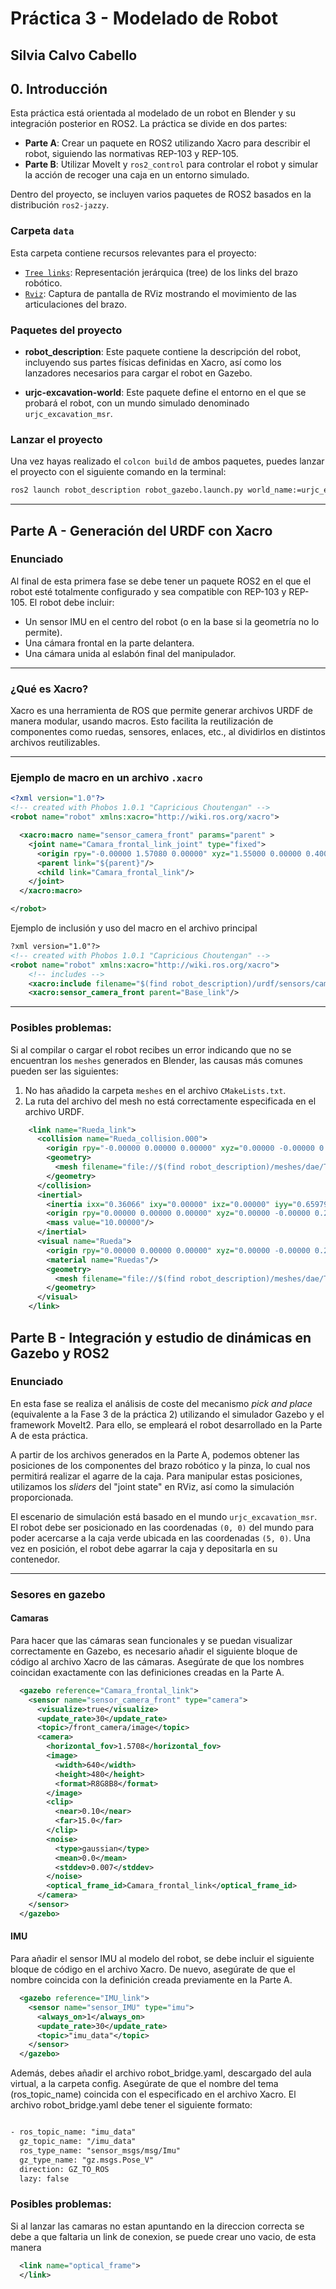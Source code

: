 # Práctica 3 - Modelado de Robot

## Silvia Calvo Cabello

## 0. Introducción

Esta práctica está orientada al modelado de un robot en Blender y su integración posterior en ROS2. La práctica se divide en dos partes:

- **Parte A**: Crear un paquete en ROS2 utilizando Xacro para describir el robot, siguiendo las normativas REP-103 y REP-105.
- **Parte B**: Utilizar MoveIt y `ros2_control` para controlar el robot y simular la acción de recoger una caja en un entorno simulado.

Dentro del proyecto, se incluyen varios paquetes de ROS2 basados en la distribución `ros2-jazzy`.

### Carpeta `data`

Esta carpeta contiene recursos relevantes para el proyecto:

- [`Tree links`](data/frames_2025-05-05_11.22.41.pdf): Representación jerárquica (tree) de los links del brazo robótico.
- [`Rviz`](data/Rvizz_captura.png): Captura de pantalla de RViz mostrando el movimiento de las articulaciones del brazo.

### Paquetes del proyecto

- **robot_description**: Este paquete contiene la descripción del robot, incluyendo sus partes físicas definidas en Xacro, así como los lanzadores necesarios para cargar el robot en Gazebo.
  
- **urjc-excavation-world**: Este paquete define el entorno en el que se probará el robot, con un mundo simulado denominado `urjc_excavation_msr`.

### Lanzar el proyecto

Una vez hayas realizado el `colcon build` de ambos paquetes, puedes lanzar el proyecto con el siguiente comando en la terminal:

```bash
ros2 launch robot_description robot_gazebo.launch.py world_name:=urjc_excavation_msr
```
---

## Parte A - Generación del URDF con Xacro

### Enunciado

Al final de esta primera fase se debe tener un paquete ROS2 en el que el robot esté totalmente configurado y sea compatible con REP-103 y REP-105. El robot debe incluir:

- Un sensor IMU en el centro del robot (o en la base si la geometría no lo permite).
- Una cámara frontal en la parte delantera.
- Una cámara unida al eslabón final del manipulador.

---

### ¿Qué es Xacro?

Xacro es una herramienta de ROS que permite generar archivos URDF de manera modular, usando macros. Esto facilita la reutilización de componentes como ruedas, sensores, enlaces, etc., al dividirlos en distintos archivos reutilizables.

---

### Ejemplo de macro en un archivo `.xacro`

```xml
<?xml version="1.0"?>
<!-- created with Phobos 1.0.1 "Capricious Choutengan" -->
<robot name="robot" xmlns:xacro="http://wiki.ros.org/xacro">

  <xacro:macro name="sensor_camera_front" params="parent" >
    <joint name="Camara_frontal_link_joint" type="fixed">
      <origin rpy="-0.00000 1.57080 0.00000" xyz="1.55000 0.00000 0.40000"/>
      <parent link="${parent}"/> 
      <child link="Camara_frontal_link"/>
    </joint>
  </xacro:macro>

</robot>
```

Ejemplo de inclusión y uso del macro en el archivo principal

```xml
?xml version="1.0"?>
<!-- created with Phobos 1.0.1 "Capricious Choutengan" -->
<robot name="robot" xmlns:xacro="http://wiki.ros.org/xacro">
    <!-- includes -->
    <xacro:include filename="$(find robot_description)/urdf/sensors/camera.urdf.xacro"/>
    <xacro:sensor_camera_front parent="Base_link"/>
```
---

### Posibles problemas:

Si al compilar o cargar el robot recibes un error indicando que no se encuentran los `meshes` generados en Blender, las causas más comunes pueden ser las siguientes:

1. No has añadido la carpeta `meshes` en el archivo `CMakeLists.txt`.
2. La ruta del archivo del mesh no está correctamente especificada en el archivo URDF.

```xml
    <link name="Rueda_link">
      <collision name="Rueda_collision.000">
        <origin rpy="-0.00000 0.00000 0.00000" xyz="0.00000 -0.00000 0.25000"/>
        <geometry>
          <mesh filename="file://$(find robot_description)/meshes/dae/Torus.001.dae" scale="0.30000 0.30000 0.50000"/>
        </geometry>
      </collision>
      <inertial>
        <inertia ixx="0.36066" ixy="0.00000" ixz="0.00000" iyy="0.65979" iyz="0.00000" izz="0.36066"/>
        <origin rpy="0.00000 0.00000 0.00000" xyz="0.00000 -0.00000 0.25000"/>
        <mass value="10.00000"/>
      </inertial>
      <visual name="Rueda">
        <origin rpy="0.00000 0.00000 0.00000" xyz="0.00000 -0.00000 0.25000"/>
        <material name="Ruedas"/>
        <geometry>
          <mesh filename="file://$(find robot_description)/meshes/dae/Torus.001.dae" scale="0.30000 0.30000 0.50000"/>
        </geometry>
      </visual>
    </link>
```


## Parte B - Integración y estudio de dinámicas en Gazebo y ROS2

### Enunciado

En esta fase se realiza el análisis de coste del mecanismo *pick and place* (equivalente a la Fase 3 de la práctica 2) utilizando el simulador Gazebo y el framework MoveIt2. Para ello, se empleará el robot desarrollado en la Parte A de esta práctica.

A partir de los archivos generados en la Parte A, podemos obtener las posiciones de los componentes del brazo robótico y la pinza, lo cual nos permitirá realizar el agarre de la caja. Para manipular estas posiciones, utilizamos los *sliders* del "joint state" en RViz, así como la simulación proporcionada.

El escenario de simulación está basado en el mundo `urjc_excavation_msr`. El robot debe ser posicionado en las coordenadas `(0, 0)` del mundo para poder acercarse a la caja verde ubicada en las coordenadas `(5, 0)`. Una vez en posición, el robot debe agarrar la caja y depositarla en su contenedor.

---

### Sesores en gazebo
#### Camaras
Para hacer que las cámaras sean funcionales y se puedan visualizar correctamente en Gazebo, es necesario añadir el siguiente bloque de código al archivo Xacro de las cámaras. Asegúrate de que los nombres coincidan exactamente con las definiciones creadas en la Parte A.

```xml
  <gazebo reference="Camara_frontal_link">
    <sensor name="sensor_camera_front" type="camera">
      <visualize>true</visualize>
      <update_rate>30</update_rate>
      <topic>/front_camera/image</topic>
      <camera>
        <horizontal_fov>1.5708</horizontal_fov>  
        <image>
          <width>640</width>
          <height>480</height>
          <format>R8G8B8</format>
        </image>
        <clip>
          <near>0.10</near>
          <far>15.0</far>
        </clip>
        <noise>
          <type>gaussian</type>
          <mean>0.0</mean>
          <stddev>0.007</stddev>
        </noise>
        <optical_frame_id>Camara_frontal_link</optical_frame_id>
      </camera>
    </sensor>
  </gazebo>
```

#### IMU
Para añadir el sensor IMU al modelo del robot, se debe incluir el siguiente bloque de código en el archivo Xacro. De nuevo, asegúrate de que el nombre coincida con la definición creada previamente en la Parte A.

```xml
  <gazebo reference="IMU_link">
    <sensor name="sensor_IMU" type="imu">
      <always_on>1</always_on>
      <update_rate>30</update_rate>
      <topic>"imu_data"</topic>
    </sensor>
  </gazebo>

```

Además, debes añadir el archivo robot_bridge.yaml, descargado del aula virtual, a la carpeta config. Asegúrate de que el nombre del tema (ros_topic_name) coincida con el especificado en el archivo Xacro. El archivo robot_bridge.yaml debe tener el siguiente formato:

```xml

- ros_topic_name: "imu_data"
  gz_topic_name: "/imu_data"
  ros_type_name: "sensor_msgs/msg/Imu"
  gz_type_name: "gz.msgs.Pose_V"
  direction: GZ_TO_ROS
  lazy: false
```

### Posibles problemas:

Si al lanzar las camaras no estan apuntando en la direccion correcta se debe a que faltaria un link de conexion, se puede crear uno vacio, de esta manera


```xml
  <link name="optical_frame">
  </link>
```

